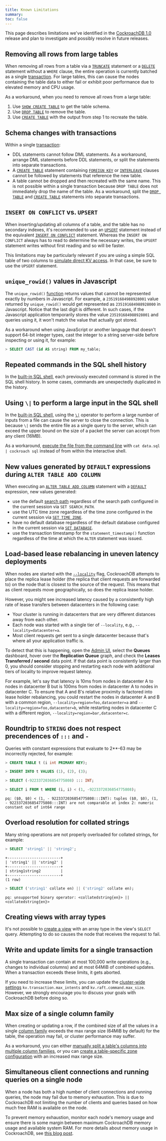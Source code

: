 ```yaml
---
title: Known Limitations
summary:
toc: false
---
```


This page describes limitations we've identified in the [CockroachDB 1.0](v1.0.html) release and plan to investigate and possibly resolve in future releases.

<div id="toc"></div>

## Removing all rows from large tables

When removing all rows from a table via a [`TRUNCATE`](truncate.html) statement or a [`DELETE`](delete.html#delete-all-rows) statement without a `WHERE` clause, the entire operation is currently batched as a single [transaction](transactions.html). For large tables, this can cause the nodes containing the table data to either fail or exhibit poor performance due to elevated memory and CPU usage.

As a workaround, when you need to remove all rows from a large table:

1. Use [`SHOW CREATE TABLE`](show-create-table.html) to get the table schema.
2. Use [`DROP TABLE`](drop-table.html) to remove the table.
3. Use [`CREATE TABLE`](create-table.html) with the output from step 1 to recreate the table.

## Schema changes with transactions

Within a single [transaction](transactions.html):

- DDL statements cannot follow DML statements. As a workaround, arrange DML statements before DDL statements, or split the statements into separate transactions.
- A [`CREATE TABLE`](create-table.html) statement containing [`FOREIGN KEY`](foreign-key.html) or [`INTERLEAVE`](interleave-in-parent.html) clauses cannot be followed by statements that reference the new table.
- A table cannot be dropped and then recreated with the same name. This is not possible within a single transaction because `DROP TABLE` does not immediately drop the name of the table. As a workaround, split the [`DROP TABLE`](drop-table.html) and [`CREATE TABLE`](create-table.html) statements into separate transactions.

## `INSERT ON CONFLICT` vs. `UPSERT`

When inserting/updating all columns of a table, and the table has no secondary indexes, it's recommended to use an [`UPSERT`](upsert.html) statement instead of the equivalent [`INSERT ON CONFLICT`](insert.html) statement. Whereas the `INSERT ON CONFLICT` always has to read to determine the necessary writes, the `UPSERT` statement writes without first reading and so will be faster.

This limitations may be particularly relevant if you are using a simple SQL table of two columns to [simulate direct KV access](frequently-asked-questions.html#can-i-use-cockroachdb-as-a-key-value-store). In that case, be sure to use the `UPSERT` statement.

## `unique_rowid()` values in Javascript

The `unique_rowid()` [function](functions-and-operators.html) returns values that cannot be represented exactly by numbers in Javascript. For example, a `235191684988928001` value returned by `unique_rowid()` would get represented as `235191684988928000` in Javascript. Notice that the last digit is different. In such cases, if the Javascript application temporarily stores the value `235191684988928001` and queries using it, it won't match the value that actually got stored.

As a workaround when using JavaScript or another language that doesn't support 64-bit integer types, cast the integer to a string server-side before inspecting or using it, for example:

~~~ sql
> SELECT CAST (id AS string) FROM my_table;
~~~

## Repeated commands in the SQL shell history

In the [built-in SQL shell](use-the-built-in-sql-client.html), each previously executed command is stored in the SQL shell history. In some cases, commands are unexpectedly duplicated in the history.

## Using `\|` to perform a large input in the SQL shell

In the [built-in SQL shell](use-the-built-in-sql-client.html), using the [`\|`](use-the-built-in-sql-client.html#sql-shell-commands) operator to perform a large number of inputs from a file can cause the server to close the connection. This is because `\|` sends the entire file as a single query to the server, which can exceed the upper bound on the size of a packet the server can accept from any client (16MB).

As a workaround, [execute the file from the command line](use-the-built-in-sql-client.html#execute-sql-statements-from-a-file) with `cat data.sql | cockroach sql` instead of from within the interactive shell.

## New values generated by `DEFAULT` expressions during `ALTER TABLE ADD COLUMN`

When executing an [`ALTER TABLE ADD COLUMN`](add-column.html) statement with a [`DEFAULT`](default-value.html) expression, new values generated:

- use the default [search path](sql-name-resolution.html#search-path) regardless of the search path configured in the current session via `SET SEARCH_PATH`.
- use the UTC time zone regardless of the time zone configured in the current session via [`SET TIME ZONE`](set-time-zone.html).
- have no default database regardless of the default database configured in the current session via [`SET DATABASE`](set-database.html).
- use the transaction timestamp for the `statement_timestamp()` function regardless of the time at which the `ALTER` statement was issued.

## Load-based lease rebalancing in uneven latency deployments

When nodes are started with the [`--locality`](start-a-node.html) flag, CockroachDB attempts to place the replica lease holder (the replica that client requests are forwarded to) on the node that is closest to the source of the request. This means that as client requests move geographically, so does the replica lease holder.

However, you might see increased latency caused by a consistently high rate of lease transfers between datacenters in the following case:

- Your cluster is running in datacenters that are very different distances away from each other.
- Each node was started with a single tier of `--locality`, e.g., `--locality=datacenter=a`.
- Most client requests get sent to a single datacenter because that's where all your application traffic is.

To detect that this is happening, open the [Admin UI](explore-the-admin-ui.html), select the **Queues** dashboard, hover over the **Replication Queue** graph, and check the **Leases Transferred / second** data point. If that data point is consistently larger than 0, you should consider stopping and restarting each node with additional tiers of locality to improve request latency.

For example, let's say that latency is 10ms from nodes in datacenter A to nodes in datacenter B but is 100ms from nodes in datacenter A to nodes in datacenter C. To ensure that A and B's relative proximity is factored into lease holder rebalancing, you could restart the nodes in datacenter A and B with a common region, `--locality=region=foo,datacenter=a` and `--locality=region=foo,datacenter=b`, while restarting nodes in datacenter C with a different region, `--locality=region=bar,datacenter=c`.

## Roundtrip to `STRING` does not respect precendences of `:::` and `-`

Queries with constant expressions that evaluate to 2**-63 may be incorrectly rejected, for example:

~~~ sql
> CREATE TABLE t (i int PRIMARY KEY);

> INSERT INTO t VALUES (1), (2), (3);

> SELECT (-9223372036854775808) ::: INT;

> SELECT i FROM t WHERE (i, i) < (1, -9223372036854775808);
~~~

~~~
pq: ($0, $0) < (1, - 9223372036854775808:::INT): tuples ($0, $0), (1, - 9223372036854775808:::INT) are not comparable at index 2: numeric constant out of int64 range
~~~

## Overload resolution for collated strings

Many string operations are not properly overloaded for collated strings, for example:

~~~ sql
> SELECT 'string1' || 'string2';
~~~

~~~
+------------------------+
| 'string1' || 'string2' |
+------------------------+
| string1string2         |
+------------------------+
(1 row)
~~~

~~~ sql
> SELECT ('string1' collate en) || ('string2' collate en);
~~~

~~~
pq: unsupported binary operator: <collatedstring{en}> || <collatedstring{en}>
~~~

## Creating views with array types

It's not possible to [create a view](create-view.html) with an array type in the view's `SELECT` query. Attempting to do so causes the node that receives the request to fail.

## Write and update limits for a single transaction

A single transaction can contain at most 100,000 write operations (e.g., changes to individual columns) and at most 64MiB of combined updates. When a transaction exceeds these limits, it gets aborted.

If you need to increase these limits, you can update the [cluster-wide settings](cluster-settings.html) `kv.transaction.max_intents` and `kv.raft.command.max_size`. However, we strongly encourage you to discuss your goals with CockroachDB before doing so.

## Max size of a single column family

When creating or updating a row, if the combined size of all the values in a single [column family](column-families.html) exceeds the max range size (64MiB by default) for the table, the operation may fail, or cluster performance may suffer.

As a workaround, you can either [manually split a table's columns into multiple column families](column-families.html#manual-override), or you can [create a table-specific zone configuration](configure-replication-zones.html#create-a-replication-zone-for-a-table) with an increased max range size.

## Simultaneous client connections and running queries on a single node

When a node has both a high number of client connections and running queries, the node may fail due to memory exhaustion. This is due to CockroachDB not limiting the number of clients and queries based on how much free RAM is available on the node.

To prevent memory exhaustion, monitor each node's memory usage and ensure there is some margin between maximum CockroachDB memory usage and available system RAM. For more details about memory usage in CockroachDB, see [this blog post](https://www.cockroachlabs.com/blog/memory-usage-cockroachdb/).
